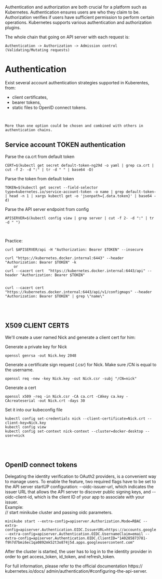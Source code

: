 
Authentication and authorization are both crucial for a platform such as Kubernetes. Authentication ensures users are who they claim to be. Authorization verifies if users have sufficient permission to perform certain operations. Kubernetes supports various authentication and authorization plugins.

The whole chain that going on API server with each request is:

`Authentication -> Authorization -> Admission control (Validating/Mutating requests)`


<h1>Authentication</h1>

Exist several account authentication strategies supported in Kuberentes, from:
- client certificates, 
- bearer tokens, 
- static files to OpenID connect tokens. 
<br>

`More than one option could be chosen and combined with others in authentication chains.`

<h2> Service account TOKEN authentication </h2>

Parse the ca.crt from default token 
```
CERT=$(kubectl get secret default-token-ng29d -o yaml | grep ca.crt | cut -f 2- -d ":" | tr -d " " | base64 -D)
```


Parse the token from default token 
```
TOKEN=$(kubectl get secret --field-selector type=kubernetes.io/service-account-token -o name | grep default-token- | head -n 1 | xargs kubectl get -o 'jsonpath={.data.token}' | base64 -d)
```

Parse the API server endpoint from config
```
APISERVER=$(kubectl config view | grep server | cut -f 2- -d ":" | tr -d " ")
```
<br>

Practice:
```
curl $APISERVER/api -H "Authorization: Bearer $TOKEN" --insecure

curl "https://kubernetes.docker.internal:6443" --header "Authorization: Bearer $TOKEN" -k
    or
curl --cacert cert  "https://kubernetes.docker.internal:6443/api" --header "Authorization: Bearer $TOKEN"


curl --cacert cert  "https://kubernetes.docker.internal:6443/api/v1/configmaps" --header "Authorization: Bearer $TOKEN" | grep \"name\"
```

<br>
<br>
<h2>X509 CLIENT CERTS</h2>

We'll create a user named Nick and generate a client cert for him:

Generate a private key for Nick

```
openssl genrsa -out Nick.key 2048
```

Generate a certificate sign request (.csr) for Nick. Make sure /CN is equal to the username.
```
openssl req -new -key Nick.key -out Nick.csr -subj "/CN=nick"
```
Generate a cert
```
openssl x509 -req -in Nick.csr -CA ca.crt -CAkey ca.key -CAcreateserial -out Nick.crt -days 30
```
Set it into our kubeconfig file
```
kubectl config set-credentials nick --client-certificate=Nick.crt --client-key=Nick.key
kubectl config view
kubectl config set-context nick-context --cluster=docker-desktop --user=nick
```

<br>
<br>
<h2>OpenID connect tokens</h2>

Delegating the identity verification to OAuth2 providers, is a convenient way to manage users. To enable the feature, two required flags have to be set to the API server startUP configuration: --oidc-issuer-url, which indicates the issuer URL that allows the API server to discover public signing keys, and -- oidc-client-id, which is the client ID of your app to associate with your issuer. 
<br>Example:
<br>// start minikube cluster and passing oidc parameters.
 ```
 minikube start --extra-config=apiserver.Authorization.Mode=RBAC --extra-config=apiserver.Authentication.OIDC.IssuerURL=https://accounts.google.com --extra-config=apiserver.Authentication.OIDC.UsernameClaim=email --extra-config=apiserver.Authentication.OIDC.ClientID="140285873781- f9h7d7bmi6ec1qa0892mk52t3o874j5d.apps.googleusercontent.com"
 ```

 After the cluster is started, the user has to log in to the identity provider in order to get access_token, id_token, and refresh_token.
 

For full information, please refer to the official documentation https:/​/​kubernetes.​io/​docs/ admin/​authentication/​#configuring-​the-​api-​server. 